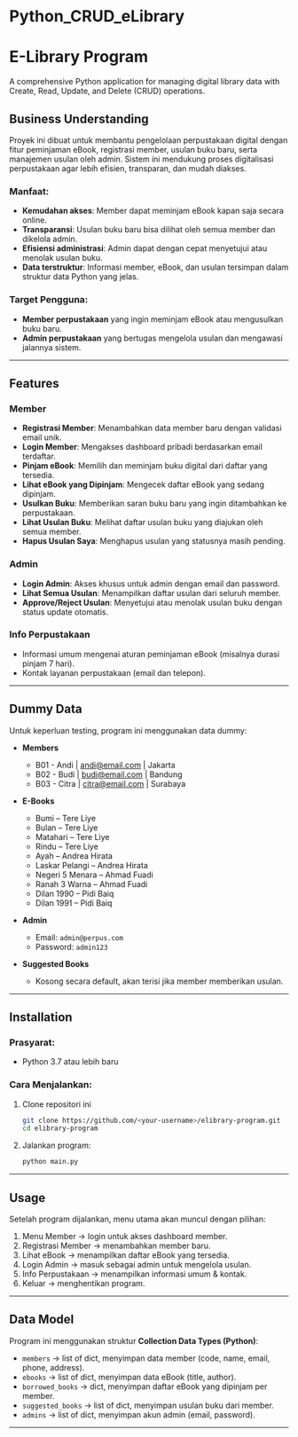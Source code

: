 # Python_CRUD_eLibrary

# E-Library Program

A comprehensive Python application for managing digital library data with Create, Read, Update, and Delete (CRUD) operations.  

## Business Understanding

Proyek ini dibuat untuk membantu pengelolaan perpustakaan digital dengan fitur peminjaman eBook, registrasi member, usulan buku baru, serta manajemen usulan oleh admin. Sistem ini mendukung proses digitalisasi perpustakaan agar lebih efisien, transparan, dan mudah diakses.

### Manfaat:
- **Kemudahan akses**: Member dapat meminjam eBook kapan saja secara online.  
- **Transparansi**: Usulan buku baru bisa dilihat oleh semua member dan dikelola admin.  
- **Efisiensi administrasi**: Admin dapat dengan cepat menyetujui atau menolak usulan buku.  
- **Data terstruktur**: Informasi member, eBook, dan usulan tersimpan dalam struktur data Python yang jelas.  

### Target Pengguna:
- **Member perpustakaan** yang ingin meminjam eBook atau mengusulkan buku baru.  
- **Admin perpustakaan** yang bertugas mengelola usulan dan mengawasi jalannya sistem.  

---

## Features

### Member
- **Registrasi Member**: Menambahkan data member baru dengan validasi email unik.  
- **Login Member**: Mengakses dashboard pribadi berdasarkan email terdaftar.  
- **Pinjam eBook**: Memilih dan meminjam buku digital dari daftar yang tersedia.  
- **Lihat eBook yang Dipinjam**: Mengecek daftar eBook yang sedang dipinjam.  
- **Usulkan Buku**: Memberikan saran buku baru yang ingin ditambahkan ke perpustakaan.  
- **Lihat Usulan Buku**: Melihat daftar usulan buku yang diajukan oleh semua member.  
- **Hapus Usulan Saya**: Menghapus usulan yang statusnya masih pending.  

### Admin
- **Login Admin**: Akses khusus untuk admin dengan email dan password.  
- **Lihat Semua Usulan**: Menampilkan daftar usulan dari seluruh member.  
- **Approve/Reject Usulan**: Menyetujui atau menolak usulan buku dengan status update otomatis.  

### Info Perpustakaan
- Informasi umum mengenai aturan peminjaman eBook (misalnya durasi pinjam 7 hari).  
- Kontak layanan perpustakaan (email dan telepon).  

---

## Dummy Data

Untuk keperluan testing, program ini menggunakan data dummy:

- **Members**
  - B01 - Andi | andi@email.com | Jakarta  
  - B02 - Budi | budi@email.com | Bandung  
  - B03 - Citra | citra@email.com | Surabaya  

- **E-Books**
  - Bumi – Tere Liye  
  - Bulan – Tere Liye  
  - Matahari – Tere Liye  
  - Rindu – Tere Liye  
  - Ayah – Andrea Hirata  
  - Laskar Pelangi – Andrea Hirata  
  - Negeri 5 Menara – Ahmad Fuadi  
  - Ranah 3 Warna – Ahmad Fuadi  
  - Dilan 1990 – Pidi Baiq  
  - Dilan 1991 – Pidi Baiq  

- **Admin**
  - Email: `admin@perpus.com`  
  - Password: `admin123`  

- **Suggested Books**
  - Kosong secara default, akan terisi jika member memberikan usulan.  

---

## Installation

### Prasyarat:
- Python 3.7 atau lebih baru  

### Cara Menjalankan:
1. Clone repositori ini  
   ```bash
   git clone https://github.com/<your-username>/elibrary-program.git
   cd elibrary-program
   ```
2. Jalankan program:  
   ```bash
   python main.py
   ```

---

## Usage

Setelah program dijalankan, menu utama akan muncul dengan pilihan:  

1. Menu Member → login untuk akses dashboard member.  
2. Registrasi Member → menambahkan member baru.  
3. Lihat eBook → menampilkan daftar eBook yang tersedia.  
4. Login Admin → masuk sebagai admin untuk mengelola usulan.  
5. Info Perpustakaan → menampilkan informasi umum & kontak.  
6. Keluar → menghentikan program.  

---

## Data Model

Program ini menggunakan struktur **Collection Data Types (Python)**:  

- `members` → list of dict, menyimpan data member (code, name, email, phone, address).  
- `ebooks` → list of dict, menyimpan data eBook (title, author).  
- `borrowed_books` → dict, menyimpan daftar eBook yang dipinjam per member.  
- `suggested_books` → list of dict, menyimpan usulan buku dari member.  
- `admins` → list of dict, menyimpan akun admin (email, password).  

---
